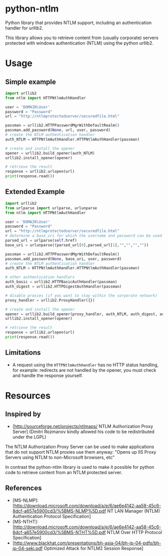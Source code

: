 # python-ntlm
Python library that provides NTLM support, including an authentication handler for urllib2.

This library allows you to retrieve content from (usually corporate) servers protected with windows authentication (NTLM) using the python urllib2.

# Usage

## Simple example
```python
import urllib2
from ntlm import HTTPNtlmAuthHandler

user = 'DOMAIN\User'
password = "Password"
url = "http://ntlmprotectedserver/securedfile.html"

passman = urllib2.HTTPPasswordMgrWithDefaultRealm()
passman.add_password(None, url, user, password)
# create the NTLM authentication handler
auth_NTLM = HTTPNtlmAuthHandler.HTTPNtlmAuthHandler(passman)

# create and install the opener
opener = urllib2.build_opener(auth_NTLM)
urllib2.install_opener(opener)

# retrieve the result
response = urllib2.urlopen(url)
print(response.read())
```

## Extended Example
```python
import urllib2
from urlparse import urlparse, urlunparse
from ntlm import HTTPNtlmAuthHandler

user = 'DOMAIN\User'
password = "Password"
url = "http://ntlmprotectedserver/securedfile.html"
# determine a base_uri for which the username and password can be used
parsed_url = urlparse(self.href)
base_uri = urlunparse((parsed_url[0],parsed_url[1],"","","",""))

passman = urllib2.HTTPPasswordMgrWithDefaultRealm()
passman.add_password(None, base_uri, user, password)
# create the NTLM authentication handler
auth_NTLM = HTTPNtlmAuthHandler.HTTPNtlmAuthHandler(passman)

# other authentication handlers
auth_basic = urllib2.HTTPBasicAuthHandler(passman)
auth_digest = urllib2.HTTPDigestAuthHandler(passman)

# disable proxies (if you want to stay within the corporate network)
proxy_handler = urllib2.ProxyHandler({})

# create and install the opener
opener = urllib2.build_opener(proxy_handler, auth_NTLM, auth_digest, auth_basic)
urllib2.install_opener(opener)

# retrieve the result    
response = urllib2.urlopen(url)
print(response.read())
```

## Limitations
  * A request using the `HTTPNtlmAuthHandler` has no HTTP status handling, for example: redirects are not handled by the opener, you must check and handle the response yourself.

# Resources

## Inspired by
  * [http://sourceforge.net/projects/ntlmaps/ NTLM Authorization Proxy Server]
(Dmitri Rozmanov kindly allowed his code to be redistributed under the LGPL)

The NTLM Authorization Proxy Server can be used to make applications that do not support NTLM proxies use them anyway: "Opens up IIS Proxy Servers using NTLM to non-Microsoft browsers, etc"

In contrast the python-ntlm library is used to make it possible for python code to retrieve content from an NTLM protected server. 

## References
  * [MS-NLMP]: [http://download.microsoft.com/download/a/e/6/ae6e4142-aa58-45c6-8dcf-a657e5900cd3/%5BMS-NLMP%5D.pdf NT LAN Manager (NTLM) Authentication Protocol Specification]
  * [MS-NTHT]: [http://download.microsoft.com/download/a/e/6/ae6e4142-aa58-45c6-8dcf-a657e5900cd3/%5BMS-NTHT%5D.pdf NTLM Over HTTP Protocol Specification]
  * [http://www.blackhat.com/presentations/bh-asia-04/bh-jp-04-pdfs/bh-jp-04-seki.pdf Optimized Attack for NTLM2 Session Response]
